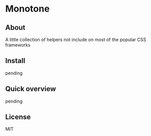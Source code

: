 # Monotone

## About

A little collection of helpers not include on most of the popular CSS frameworks

## Install

pending

## Quick overview

pending

## License

MIT

